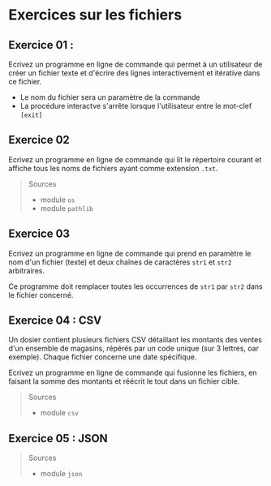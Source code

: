# Exercices sur les fichiers


## Exercice 01 :

Ecrivez un programme en ligne de commande qui permet à un utilisateur de créer un fichier texte et d'écrire des lignes interactivement et itérative dans ce fichier.

- Le nom du fichier sera un paramètre de la commande
- La procédure interactve s'arrête lorsque l'utilisateur entre le mot-clef `[exit]`


## Exercice 02

Ecrivez un programme en ligne de commande qui lit le répertoire courant et affiche tous les noms de fichiers ayant comme extension `.txt`.

> Sources
>
> - module `os`
> - module `pathlib`

## Exercice 03

Ecrivez un programme en ligne de commande qui prend en paramètre le nom d'un fichier (texte) et deux chaînes de caractères `str1` et `str2` arbitraires.

Ce programme doit remplacer toutes les occurrences de `str1` par `str2` dans le fichier concerné.


## Exercice 04 : CSV

Un dosier contient plusieurs fichiers CSV détaillant les montants des ventes d'un ensemble de magasins, répérés par un code unique (sur 3 lettres, oar exemple). Chaque fichier concerne une date spécifique.

Ecrivez un programme en ligne de commande qui fusionne les fichiers, en faisant la somme des montants et réécrit le tout dans un fichier cible.

> Sources
>
> - module `csv`

## Exercice 05 : JSON

> Sources
>
> - module `json`
